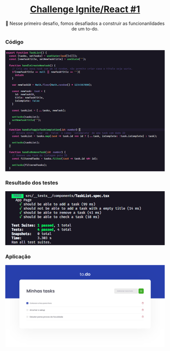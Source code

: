 <h1 align="center">
    <a href="https://pt-br.reactjs.org/">Challenge Ignite/React #1</a>
</h1>
<p align="center">🚀 Nesse primeiro desafio, fomos desafiados a construir as funcionanlidades de um to-do.</p>


### Código
![Código](./.github/code.png)


### Resultado dos testes
![Resultado dos testes](./.github/test.png)


### Aplicação
![Aplicação](./.github/todo.png)